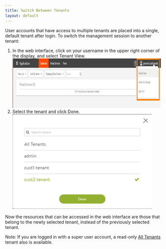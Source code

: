 ```yaml
---
title: Switch Between Tenants
layout: default
---
```

User accounts that have access to multiple tenants are placed into a single, default tenant after login. To switch the management session to another tenant:
<ol> 
 <li>In the web interface, click on your username in the upper right corner of the display, and select Tenant View.<br> <a href="img/tenant-switch1.png"><img src="img/tenant-switch1.png" alt="tenant-switch1" width="1060" height="160" class="alignnone size-full wp-image-10423"></a> </li> 
 <li>Select the tenant and click Done.<br> <a href="img/tenant-switch2.png"><img src="img/tenant-switch2.png" alt="tenant-switch2" width="450" height="306" class="alignnone size-full wp-image-10424"></a></li> 
</ol> 

Now the resources that can be accessed in the web interface are those that belong to the newly selected tenant, instead of the previously selected tenant.

Note: If you are logged in with a super user account, a read-only <a href="/docs/16.2/all-tenants-view">All Tenants</a> tenant also is available. 
